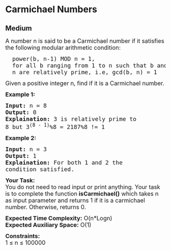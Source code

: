 # Carmichael Numbers
## Medium
<div class="problems_problem_content__Xm_eO"><p><span style="font-size:18px">A number n is said to be a Carmichael number if it satisfies the following modular arithmetic condition:</span></p>

<pre><span style="font-size:18px">  power(b, n-1) MOD n = 1, 
  for all b ranging from 1 to n such that b and 
  n are relatively prime, i.e, gcd(b, n) = 1 </span></pre>

<p><span style="font-size:18px">Given a positive integer n, find if it is a Carmichael number.</span></p>

<p><strong><span style="font-size:18px">Example 1:</span></strong></p>

<pre><span style="font-size:18px"><strong>Input:</strong> n = 8
<strong>Output:</strong> 0
<strong>Explaination:</strong> 3 is relatively prime to 
8 but 3<sup>(8 - 1)</sup>%8 = 2187%8 != 1</span></pre>

<p><strong><span style="font-size:18px">Example 2:</span></strong></p>

<pre><span style="font-size:18px"><strong>Input:</strong> n = 3
<strong>Output:</strong> 1
<strong>Explaination:</strong> For both 1 and 2 the 
condition satisfied.</span></pre>

<p><span style="font-size:18px"><strong>Your Task:</strong><br>
You do not need to read input or print anything. Your task is to complete the function<strong> isCarmichael()</strong> which takes n as input parameter and returns 1 if it is a carmichael number. Otherwise, returns 0.</span></p>

<p><span style="font-size:18px"><strong>Expected Time Complexity:</strong> O(n*Logn)<br>
<strong>Expected Auxiliary Space:</strong> O(1)</span></p>

<p><span style="font-size:18px"><strong>Constraints:</strong><br>
1 ≤ n ≤ 100000</span></p>
</div>